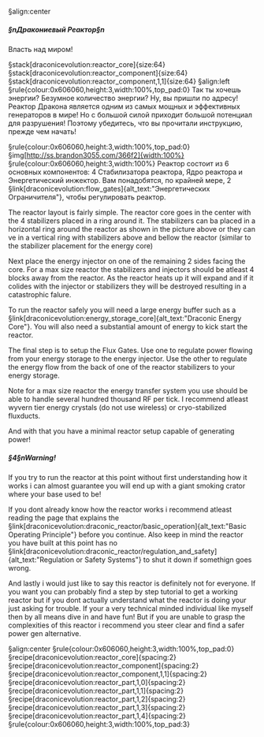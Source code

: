 §align:center
##### §nДракониевый Реактор§n
Власть над миром!

§stack[draconicevolution:reactor_core]{size:64} §stack[draconicevolution:reactor_component]{size:64} §stack[draconicevolution:reactor_component,1,1]{size:64}
§align:left
§rule{colour:0x606060,height:3,width:100%,top_pad:0}
Так ты хочешь энергии? Безумное количество энергии? Ну, вы пришли по адресу! Реактор Дракона является одним из самых мощных и эффективных генераторов в мире! Но с большой силой приходит большой потенциал для разрушения! Поэтому убедитесь, что вы прочитали инструкцию, прежде чем начать!

§rule{colour:0x606060,height:3,width:100%,top_pad:0}
§img[http://ss.brandon3055.com/366f2]{width:100%}
§rule{colour:0x606060,height:3,width:100%}
Реактор состоит из 6 основных компонентов: 4 Стабилизатора реактора, Ядро реактора и Энергетический инжектор. Вам понадобятся, по крайней мере, 2 §link[draconicevolution:flow_gates]{alt_text:"Энергетических Ограничителя"}, чтобы регулировать реактор.

The reactor layout is fairly simple. The reactor core goes in the center with the 4 stabilizers placed in a ring around it. The stabilizers can ba placed in a horizontal ring around the reactor as shown in the picture above or they can ve in a vertical ring with stabilizers above and bellow the reactor (similar to the stabilizer placement for the energy core)

Next place the energy injector on one of the remaining 2 sides facing the core. For a max size reactor the stabilizers and injectors should be atleast 4 blocks away from the reactor. As the reactor heats up it will expand and if it colides with the injector or stabilizers they will be destroyed resulting in a catastrophic falure.

To run the reactor safely you will need a large energy buffer such as a §link[draconicevolution:energy_storage_core]{alt_text:"Draconic Energy Core"}. You will also need a substantial amount of energy to kick start the reactor.

The final step is to setup the Flux Gates. Use one to regulate power flowing from your energy storage to the energy injector. Use the other to regulate the energy flow from the back of one of the reactor stabilizers to your energy storage. 

Note for a max size reactor the energy transfer system you use should be able to handle several hundred thousand RF per tick. I recommend atleast wyvern tier energy crystals (do not use wireless) or cryo-stabilized fluxducts.

And with that you have a minimal reactor setup capable of generating power!

##### §4§nWarning!
If you try to run the reactor at this point without first understanding how it works i can almost guarantee you will end up with a giant smoking crator where your base used to be!

If you dont already know how the reactor works i recommend atleast reading the page that explains the §link[draconicevolution:draconic_reactor/basic_operation]{alt_text:"Basic Operating Principle"} before you continue. Also keep in mind the reactor you have built at this point has no §link[draconicevolution:draconic_reactor/regulation_and_safety]{alt_text:"Regulation or Safety Systems"} to shut it down if somethign goes wrong.

And lastly i would just like to say this reactor is definitely not for everyone. If you want you can probably find a step by step tutorial to get a working reactor but if you dont actually understand what the reactor is doing your just asking for trouble. If your a very technical minded individual like myself then by all means dive in and have fun! But if you are unable to grasp the complexities of this reactor i recommend you steer clear and find a safer power gen alternative.

§align:center
§rule{colour:0x606060,height:3,width:100%,top_pad:0}
§recipe[draconicevolution:reactor_core]{spacing:2}§recipe[draconicevolution:reactor_component]{spacing:2}§recipe[draconicevolution:reactor_component,1,1]{spacing:2}
§recipe[draconicevolution:reactor_part,1,0]{spacing:2}§recipe[draconicevolution:reactor_part,1,1]{spacing:2}§recipe[draconicevolution:reactor_part,1,2]{spacing:2}§recipe[draconicevolution:reactor_part,1,3]{spacing:2}§recipe[draconicevolution:reactor_part,1,4]{spacing:2}
§rule{colour:0x606060,height:3,width:100%,top_pad:3}
